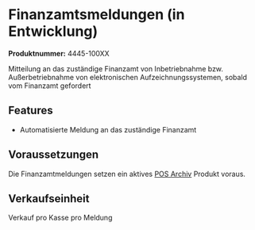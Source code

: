 # Finanzamtsmeldungen (in Entwicklung)

**Produktnummer:** 4445-100XX

Mitteilung an das zuständige Finanzamt von Inbetriebnahme bzw. Außerbetriebnahme von elektronischen Aufzeichnungssystemen, sobald vom Finanzamt gefordert

## Features

- Automatisierte Meldung an das zuständige Finanzamt

## Voraussetzungen

Die Finanzamtmeldungen setzen ein aktives [POS Archiv](../../revisionssichere-daten-as-a-service/produkte/4445-100XX-pos-archiv.md) Produkt voraus.

## Verkaufseinheit

Verkauf pro Kasse pro Meldung